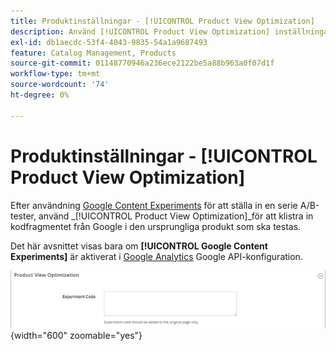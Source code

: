 ```yaml
---
title: Produktinställningar - [!UICONTROL Product View Optimization]
description: Använd [!UICONTROL Product View Optimization] inställningar för att ställa in en serie A/B-tester med Google Content Experiments.
exl-id: db1aecdc-53f4-4043-9835-54a1a9687493
feature: Catalog Management, Products
source-git-commit: 01148770946a236ece2122be5a88b963a0f07d1f
workflow-type: tm+mt
source-wordcount: '74'
ht-degree: 0%

---
```


# Produktinställningar - [!UICONTROL Product View Optimization]

Efter användning [Google Content Experiments](../merchandising-promotions/google-content-experiments.md) för att ställa in en serie A/B-tester, använd _[!UICONTROL Product View Optimization]_för att klistra in kodfragmentet från Google i den ursprungliga produkt som ska testas.

Det här avsnittet visas bara om **[!UICONTROL Google Content Experiments]** är aktiverat i [Google Analytics](../merchandising-promotions/google-analytics.md) Google API-konfiguration.

![Optimering av produktvy](./assets/product-view-optimization.png){width="600" zoomable="yes"}
